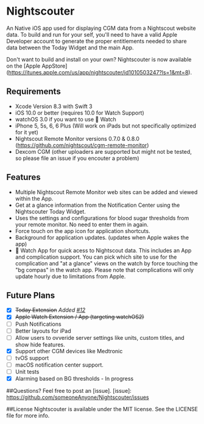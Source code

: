 # Nightscouter
An Native iOS app used for displaying CGM data from a Nightscout website data. To build and run for your self, you'll need to have a valid Apple Developer account to generate the proper entitlements needed to share data between the Today Widget and the main App.

Don't want to build and install on your own? Nightscouter is now available on the [Apple AppStore] (https://itunes.apple.com/us/app/nightscouter/id1010503247?ls=1&mt=8).

## Requirements
- Xcode Version 8.3 with Swift 3
- iOS 10.0 or better (requires 10.0 for Watch Support)
- watchOS 3.0 if you want to use  Watch
- iPhone 5, 5s, 6, 6 Plus (Will work on iPads but not specifically optimized for it yet)
- Nightscout Remote Monitor versions 0.7.0 & 0.8.0 (https://github.com/nightscout/cgm-remote-monitor)
- Dexcom CGM (other uploaders are supported but might not be tested, so please file an issue if you encouter a problem)

## Features
- Multiple Nightscout Remote Monitor web sites can be added and viewed within the App.
- Get at a glance information from the Notification Center using the Nightscouter Today Widget.
- Uses the settings and configurations for blood sugar thresholds from your remote monitor. No need to enter them in again.
- Force touch on the app icon for application shortcuts.
- Background for application updates. (updates when Apple wakes the app)
-  Watch App for quick acess to Nightscout data. This includes an App and complication support. You can pick which site to use for the complication and "at a glance" views on the watch by force touching the "bg compas" in the watch app. Please note that complications will only update hourly due to limitations from Apple.

## Future Plans
* [x] ~~Today Extension~~ *Added [#12](https://github.com/someoneAnyone/Nightscouter/commit/9b1120726ea64faca3b0dd859b7caa8d32e4b797)*
* [x] ~~Apple Watch Extension / App (targeting watchOS2)~~
* [ ] Push Notifications
* [ ] Better layouts for iPad
* [ ] Allow users to ovveride server settings like units, custom titles, and show hide features.
* [x] Support other CGM devices like Medtronic
* [ ] tvOS support
* [ ] macOS notification center support.
* [ ] Unit tests
* [x] Alarming based on BG thresholds - In progress

##Questions?
Feel free to post an [issue].
[issue]: https://github.com/someoneAnyone/Nightscouter/issues

##License
Nightscouter is available under the MIT license. See the LICENSE file for more info.
